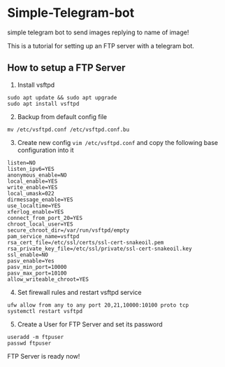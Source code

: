 # Simple-Telegram-bot
simple telegram bot to send images replying to name of image!

This is a tutorial for setting up an FTP server with a telegram bot.

## How to setup a FTP Server
1. Install vsftpd
```
sudo apt update && sudo apt upgrade
sudo apt install vsftpd
```
2. Backup from default config file
```
mv /etc/vsftpd.conf /etc/vsftpd.conf.bu
```
3. Create new config `vim /etc/vsftpd.conf` and copy the following base configuration into it
 ```
listen=NO
listen_ipv6=YES
anonymous_enable=NO
local_enable=YES
write_enable=YES
local_umask=022
dirmessage_enable=YES
use_localtime=YES
xferlog_enable=YES
connect_from_port_20=YES
chroot_local_user=YES
secure_chroot_dir=/var/run/vsftpd/empty
pam_service_name=vsftpd
rsa_cert_file=/etc/ssl/certs/ssl-cert-snakeoil.pem
rsa_private_key_file=/etc/ssl/private/ssl-cert-snakeoil.key
ssl_enable=NO
pasv_enable=Yes
pasv_min_port=10000
pasv_max_port=10100
allow_writeable_chroot=YES
 ```
 4. Set firewall rules and restart vsftpd service
 ```
ufw allow from any to any port 20,21,10000:10100 proto tcp
systemctl restart vsftpd
 ```
5. Create a User for FTP Server and set its password
```
useradd -m ftpuser
passwd ftpuser
```
FTP Server is ready now!
